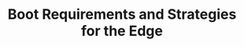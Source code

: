 ---
categories:
- bkk19
description: Edge computing has some unique requirements and challenges in the boot
  area. We provide an overview of these, and the strategies available to meet those
  requirements.
image:
  featured: 'true'
  path: /assets/images/featured-images/bkk19/BKK19-411.png
session_attendee_num: '14'
session_id: BKK19-411
session_room: Session Room 3 (Lotus 10)
session_slot:
  end_time: '2019-04-04 11:55:00'
  start_time: '2019-04-04 11:30:00'
session_speakers:
- speaker_bio: ''
  speaker_company: Arm
  speaker_image: /assets/images/speakers/placeholder.jpg
  speaker_location: ''
  speaker_name: Sughosh Ganu
  speaker_position: Staff Software Engineer
  speaker_username: sughosh.ganu
session_track: IoT Fog/Gateway/Edge Computing
tag: session
tags:
- Linux Kernel
- Power Management
title: Boot Requirements and Strategies for the Edge
---